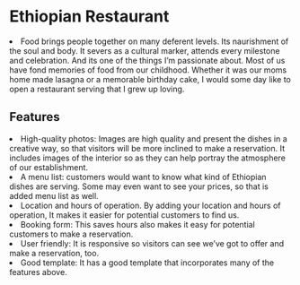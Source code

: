 <h1> Ethiopian Restaurant</h1>
  <li> Food brings people together on many deferent levels. Its naurishment of the soul and body. It severs as a cultural marker, attends every milestone and celebration. And its one of the things I’m passionate about. Most of us have fond memories of food from our childhood. Whether it was our moms home made lasagna or a memorable birthday cake,  I would some day like to open a restaurant serving that I grew up loving.</li>

<h2> Features</h2>
<li> High-quality photos: Images are high quality and present the dishes in a creative way, so that visitors will be more inclined to make a reservation. It includes images of the interior so as they can help portray the atmosphere of our establishment. </li>
<li>A menu list: customers would want to know what kind of Ethiopian dishes are serving. Some may even want to see your prices, so that is added menu list as well.</li>
<li>Location and hours of operation. By adding your location and hours of operation, It makes it easier for potential customers to find us.</li>
<li>Booking form: This saves hours also makes it easy for potential customers to make a reservation.</li>
<li>User friendly: It is responsive so visitors can see we’ve got to offer and make a reservation, too.</li>
<li>Good template: It has a good template that incorporates many of the features above.</li>
